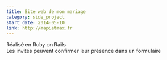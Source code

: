 ```yaml
---
title: Site web de mon mariage
category: side_project
start_date: 2014-05-10
link: http://mapietmax.fr
---
```


Réalisé en Ruby on Rails<br />
Les invités peuvent confirmer leur présence dans un formulaire
